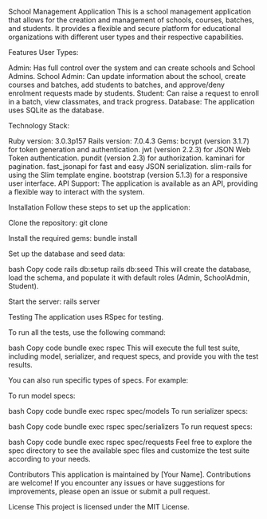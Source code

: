 School Management Application
This is a school management application that allows for the creation and management of schools, courses, batches, and students. It provides a flexible and secure platform for educational organizations with different user types and their respective capabilities.

Features
User Types:

Admin: Has full control over the system and can create schools and School Admins.
School Admin: Can update information about the school, create courses and batches, add students to batches, and approve/deny enrolment requests made by students.
Student: Can raise a request to enroll in a batch, view classmates, and track progress.
Database: The application uses SQLite as the database.

Technology Stack:

Ruby version: 3.0.3p157
Rails version: 7.0.4.3
Gems:
bcrypt (version 3.1.7) for token generation and authentication.
jwt (version 2.2.3) for JSON Web Token authentication.
pundit (version 2.3) for authorization.
kaminari for pagination.
fast_jsonapi for fast and easy JSON serialization.
slim-rails for using the Slim template engine.
bootstrap (version 5.1.3) for a responsive user interface.
API Support: The application is available as an API, providing a flexible way to interact with the system.

Installation
Follow these steps to set up the application:

Clone the repository: git clone <repository-url>

Install the required gems: bundle install

Set up the database and seed data:

bash
Copy code
rails db:setup
rails db:seed
This will create the database, load the schema, and populate it with default roles (Admin, SchoolAdmin, Student).

Start the server: rails server

Testing
The application uses RSpec for testing.

To run all the tests, use the following command:

bash
Copy code
bundle exec rspec
This will execute the full test suite, including model, serializer, and request specs, and provide you with the test results.

You can also run specific types of specs. For example:

To run model specs:

bash
Copy code
bundle exec rspec spec/models
To run serializer specs:

bash
Copy code
bundle exec rspec spec/serializers
To run request specs:

bash
Copy code
bundle exec rspec spec/requests
Feel free to explore the spec directory to see the available spec files and customize the test suite according to your needs.

Contributors
This application is maintained by [Your Name]. Contributions are welcome! If you encounter any issues or have suggestions for improvements, please open an issue or submit a pull request.

License
This project is licensed under the MIT License.
